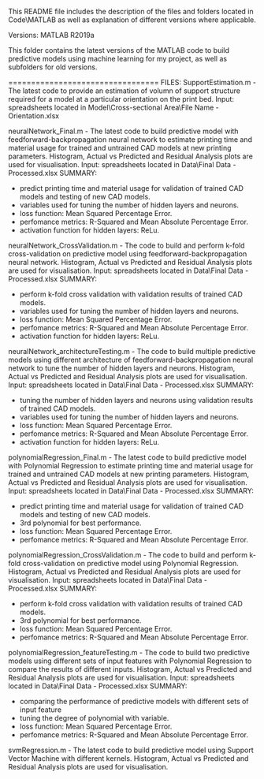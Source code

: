 This README file includes the description of the files and folders located in Code\MATLAB
as well as explanation of different versions where applicable.

Versions:
MATLAB R2019a

This folder contains the latest versions of the MATLAB code to build predictive models using machine learning for my project,
as well as subfolders for old versions.

=================================
FILES:
SupportEstimation.m - The latest code to provide an estimation of volumn of support structure required for a model at a particular orientation on the print bed.
Input: spreadsheets located in Model\Cross-sectional Area\File Name - Orientation.xlsx

neuralNetwork_Final.m - The latest code to build predictive model with feedforward-backpropagation neural network to estimate printing time
and material usage for trained and untrained CAD models at new printing parameters.
Histogram, Actual vs Predicted and Residual Analysis plots are used for visualisation.
Input: spreadsheets located in Data\Final Data - Processed.xlsx
SUMMARY:

- predict printing time and material usage for validation of trained CAD models and testing of new CAD models.
- variables used for tuning the number of hidden layers and neurons.
- loss function: Mean Squared Percentage Error.
- perfomance metrics: R-Squared and Mean Absolute Percentage Error.
- activation function for hidden layers: ReLu.

neuralNetwork_CrossValidation.m - The code to build and perform k-fold cross-validation on predictive model using feedforward-backpropagation neural network.
Histogram, Actual vs Predicted and Residual Analysis plots are used for visualisation.
Input: spreadsheets located in Data\Final Data - Processed.xlsx
SUMMARY:

- perform k-fold cross validation with validation results of trained CAD models.
- variables used for tuning the number of hidden layers and neurons.
- loss function: Mean Squared Percentage Error.
- perfomance metrics: R-Squared and Mean Absolute Percentage Error.
- activation function for hidden layers: ReLu.

neuralNetwork_architectureTesting.m - The code to build multiple predictive models using different architecture of feedforward-backpropagation neural network to tune the number of hidden layers and neurons.
Histogram, Actual vs Predicted and Residual Analysis plots are used for visualisation.
Input: spreadsheets located in Data\Final Data - Processed.xlsx
SUMMARY:

- tuning the number of hidden layers and neurons using validation results of trained CAD models.
- variables used for tuning the number of hidden layers and neurons.
- loss function: Mean Squared Percentage Error.
- perfomance metrics: R-Squared and Mean Absolute Percentage Error.
- activation function for hidden layers: ReLu.

polynomialRegression_Final.m - The latest code to build predictive model with Polynomial Regression to estimate printing time and material usage for trained and untrained CAD models at new printing parameters.
Histogram, Actual vs Predicted and Residual Analysis plots are used for visualisation.
Input: spreadsheets located in Data\Final Data - Processed.xlsx
SUMMARY:

- predict printing time and material usage for validation of trained CAD models and testing of new CAD models.
- 3rd polynomial for best performance.
- loss function: Mean Squared Percentage Error.
- perfomance metrics: R-Squared and Mean Absolute Percentage Error.

polynomialRegression_CrossValidation.m - The code to build and perform k-fold cross-validation on predictive model using Polynomial Regression.
Histogram, Actual vs Predicted and Residual Analysis plots are used for visualisation.
Input: spreadsheets located in Data\Final Data - Processed.xlsx
SUMMARY:

- perform k-fold cross validation with validation results of trained CAD models.
- 3rd polynomial for best performance.
- loss function: Mean Squared Percentage Error.
- perfomance metrics: R-Squared and Mean Absolute Percentage Error.

polynomialRegression_featureTesting.m - The code to build two predictive models using different sets of input features with Polynomial Regression to compare the results of different inputs.
Histogram, Actual vs Predicted and Residual Analysis plots are used for visualisation.
Input: spreadsheets located in Data\Final Data - Processed.xlsx
SUMMARY:

- comparing the performance of predictive models with different sets of input feature
- tuning the degree of polynomial with variable.
- loss function: Mean Squared Percentage Error.
- perfomance metrics: R-Squared and Mean Absolute Percentage Error.

svmRegression.m - The latest code to build predictive model using Support Vector Machine with different kernels.
Histogram, Actual vs Predicted and Residual Analysis plots are used for visualisation.
